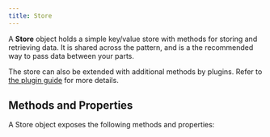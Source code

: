 ```yaml
---
title: Store
---
```


A **Store** object holds a simple key/value store with methods for storing and
retrieving data. It is shared across the pattern, and is a the recommended way
to pass data between your parts.

The store can also be extended with additional methods by plugins. Refer to
[the plugin guide](/guides/plugins) for more details.

## Methods and Properties

A Store object exposes the following methods and properties:

<ReadMore recurse />

